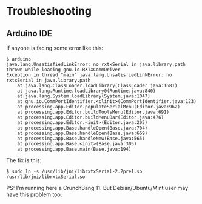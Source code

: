 # Troubleshooting

## Arduino IDE
If anyone is facing some error like this:
```
$ arduino
java.lang.UnsatisfiedLinkError: no rxtxSerial in java.library.path thrown while loading gnu.io.RXTXCommDriver
Exception in thread "main" java.lang.UnsatisfiedLinkError: no rxtxSerial in java.library.path
	at java.lang.ClassLoader.loadLibrary(ClassLoader.java:1681)
	at java.lang.Runtime.loadLibrary0(Runtime.java:840)
	at java.lang.System.loadLibrary(System.java:1047)
	at gnu.io.CommPortIdentifier.<clinit>(CommPortIdentifier.java:123)
	at processing.app.Editor.populateSerialMenu(Editor.java:962)
	at processing.app.Editor.buildToolsMenu(Editor.java:691)
	at processing.app.Editor.buildMenuBar(Editor.java:476)
	at processing.app.Editor.<init>(Editor.java:205)
	at processing.app.Base.handleOpen(Base.java:704)
	at processing.app.Base.handleOpen(Base.java:669)
	at processing.app.Base.handleNew(Base.java:565)
	at processing.app.Base.<init>(Base.java:305)
	at processing.app.Base.main(Base.java:194)
```
The fix is this:
```
$ sudo ln -s /usr/lib/jni/librxtxSerial-2.2pre1.so /usr/lib/jni/librxtxSerial.so
```
PS: I'm running here a CrunchBang 11. But Debian/Ubuntu/Mint user may have this problem too.

